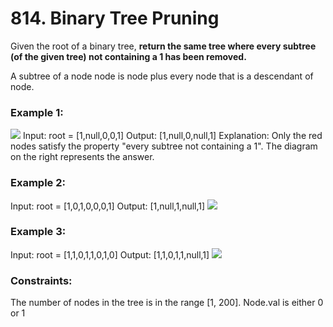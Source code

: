 # 814. Binary Tree Pruning

Given the root of a binary tree, **return the same tree where every subtree (of the given tree) not containing a 1 has been removed.**

A subtree of a node node is node plus every node that is a descendant of node.

### Example 1:
![](https://s3-lc-upload.s3.amazonaws.com/uploads/2018/04/06/1028_2.png)
Input: root = [1,null,0,0,1]
Output: [1,null,0,null,1]
Explanation: 
Only the red nodes satisfy the property "every subtree not containing a 1".
The diagram on the right represents the answer.

### Example 2:
Input: root = [1,0,1,0,0,0,1]
Output: [1,null,1,null,1]
![](https://s3-lc-upload.s3.amazonaws.com/uploads/2018/04/06/1028_1.png)

### Example 3:
Input: root = [1,1,0,1,1,0,1,0]
Output: [1,1,0,1,1,null,1]
![](https://s3-lc-upload.s3.amazonaws.com/uploads/2018/04/05/1028.png)

### Constraints:
The number of nodes in the tree is in the range [1, 200].
Node.val is either 0 or 1